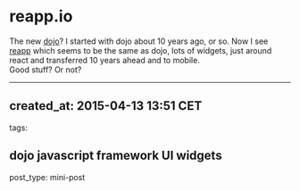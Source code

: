 # reapp.io

The new [dojo][49]? I started with dojo about 10 years ago, or so.
Now I see [reapp][48] which seems to be the same as dojo, lots of widgets,
just around react and transferred 10 years ahead and to mobile.  
Good stuff? Or not?

[48]: https://github.com/reapp/reapp-ui
[49]: http://dojotoolkit.org/

---
created_at: 2015-04-13 13:51 CET
---
tags:

dojo
javascript
framework
UI widgets
---
post_type: mini-post
